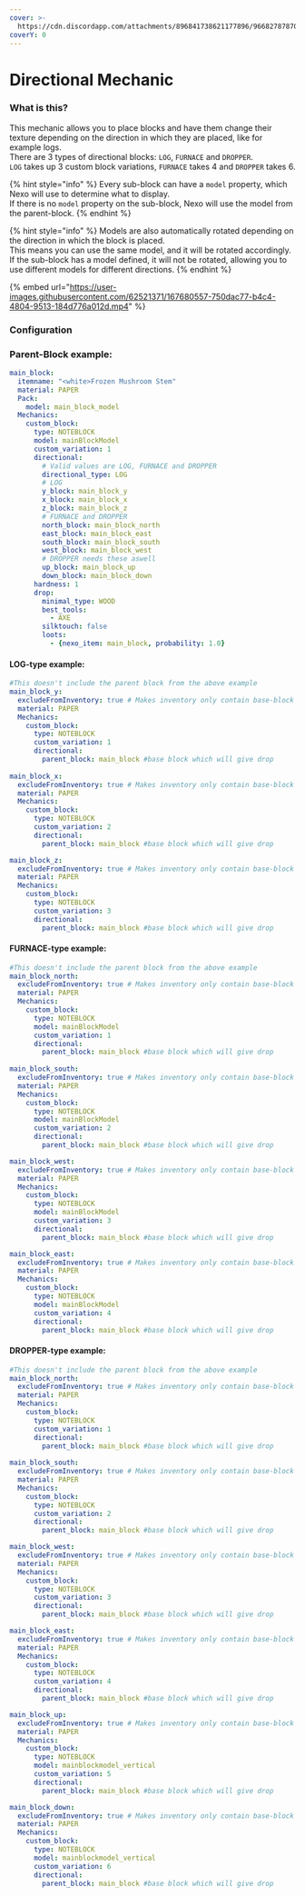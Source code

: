 ```yaml
---
cover: >-
  https://cdn.discordapp.com/attachments/896841738621177896/966827878706708560/unknown.png
coverY: 0
---
```


# Directional Mechanic

### What is this?

This mechanic allows you to place blocks and have them change their texture depending on the direction in which they are placed, like for example logs.\
There are 3 types of directional blocks: `LOG`, `FURNACE` and `DROPPER`.\
`LOG` takes up 3 custom block variations, `FURNACE` takes 4 and `DROPPER` takes 6.

{% hint style="info" %}
Every sub-block can have a `model` property, which Nexo will use to determine what to display.\
If there is no `model` property on the sub-block, Nexo will use the model from the parent-block.
{% endhint %}

{% hint style="info" %}
Models are also automatically rotated depending on the direction in which the block is placed.\
This means you can use the same model, and it will be rotated accordingly.\
If the sub-block has a model defined, it will not be rotated, allowing you to use different models for different directions.
{% endhint %}

{% embed url="https://user-images.githubusercontent.com/62521371/167680557-750dac77-b4c4-4804-9513-184d776a012d.mp4" %}

### Configuration

### Parent-Block example:

```yaml
main_block:
  itemname: "<white>Frozen Mushroom Stem"
  material: PAPER
  Pack:
    model: main_block_model
  Mechanics:
    custom_block:
      type: NOTEBLOCK
      model: mainBlockModel
      custom_variation: 1
      directional:
        # Valid values are LOG, FURNACE and DROPPER
        directional_type: LOG
        # LOG
        y_block: main_block_y
        x_block: main_block_x
        z_block: main_block_z
        # FURNACE and DROPPER
        north_block: main_block_north
        east_block: main_block_east
        south_block: main_block_south
        west_block: main_block_west
        # DROPPER needs these aswell
        up_block: main_block_up
        down_block: main_block_down
      hardness: 1
      drop:
        minimal_type: WOOD
        best_tools:
          - AXE
        silktouch: false
        loots:
          - {nexo_item: main_block, probability: 1.0}
```

#### LOG-type example:

```yaml
#This doesn't include the parent block from the above example
main_block_y:
  excludeFromInventory: true # Makes inventory only contain base-block
  material: PAPER
  Mechanics:
    custom_block:
      type: NOTEBLOCK
      custom_variation: 1
      directional:
        parent_block: main_block #base block which will give drop
      
main_block_x:
  excludeFromInventory: true # Makes inventory only contain base-block
  material: PAPER
  Mechanics:
    custom_block:
      type: NOTEBLOCK
      custom_variation: 2
      directional:
        parent_block: main_block #base block which will give drop

main_block_z:
  excludeFromInventory: true # Makes inventory only contain base-block
  material: PAPER
  Mechanics:
    custom_block:
      type: NOTEBLOCK
      custom_variation: 3
      directional:
        parent_block: main_block #base block which will give drop
```

#### FURNACE-type example:

```yaml
#This doesn't include the parent block from the above example
main_block_north:
  excludeFromInventory: true # Makes inventory only contain base-block
  material: PAPER
  Mechanics:
    custom_block:
      type: NOTEBLOCK
      model: mainBlockModel
      custom_variation: 1
      directional:
        parent_block: main_block #base block which will give drop
      
main_block_south:
  excludeFromInventory: true # Makes inventory only contain base-block
  material: PAPER
  Mechanics:
    custom_block:
      type: NOTEBLOCK
      model: mainBlockModel
      custom_variation: 2
      directional:
        parent_block: main_block #base block which will give drop

main_block_west:
  excludeFromInventory: true # Makes inventory only contain base-block
  material: PAPER
  Mechanics:
    custom_block:
      type: NOTEBLOCK
      model: mainBlockModel
      custom_variation: 3
      directional:
        parent_block: main_block #base block which will give drop

main_block_east:
  excludeFromInventory: true # Makes inventory only contain base-block
  material: PAPER
  Mechanics:
    custom_block:
      type: NOTEBLOCK
      model: mainBlockModel
      custom_variation: 4
      directional:
        parent_block: main_block #base block which will give drop
```

#### DROPPER-type example:

```yaml
#This doesn't include the parent block from the above example
main_block_north:
  excludeFromInventory: true # Makes inventory only contain base-block
  material: PAPER
  Mechanics:
    custom_block:
      type: NOTEBLOCK
      custom_variation: 1
      directional:
        parent_block: main_block #base block which will give drop
      
main_block_south:
  excludeFromInventory: true # Makes inventory only contain base-block
  material: PAPER
  Mechanics:
    custom_block:
      type: NOTEBLOCK
      custom_variation: 2
      directional:
        parent_block: main_block #base block which will give drop

main_block_west:
  excludeFromInventory: true # Makes inventory only contain base-block
  material: PAPER
  Mechanics:
    custom_block:
      type: NOTEBLOCK
      custom_variation: 3
      directional:
        parent_block: main_block #base block which will give drop

main_block_east:
  excludeFromInventory: true # Makes inventory only contain base-block
  material: PAPER
  Mechanics:
    custom_block:
      type: NOTEBLOCK
      custom_variation: 4
      directional:
        parent_block: main_block #base block which will give drop

main_block_up:
  excludeFromInventory: true # Makes inventory only contain base-block
  material: PAPER
  Mechanics:
    custom_block:
      type: NOTEBLOCK
      model: mainblockmodel_vertical
      custom_variation: 5
      directional:
        parent_block: main_block #base block which will give drop

main_block_down:
  excludeFromInventory: true # Makes inventory only contain base-block
  material: PAPER
  Mechanics:
    custom_block:
      type: NOTEBLOCK
      model: mainblockmodel_vertical
      custom_variation: 6
      directional:
        parent_block: main_block #base block which will give drop
```
